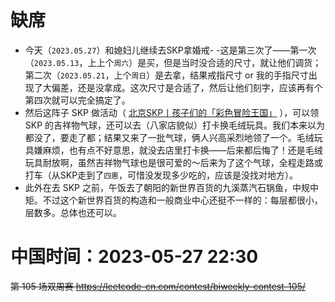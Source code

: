 
# 缺席

- 今天（`2023.05.27`）和媳妇儿继续去SKP拿婚戒- -这是第三次了——第一次（`2023.05.13`，上上个`周六`）是买，但是当时没合适的尺寸，就让他们调货；第二次（`2023.05.21`，上个`周日`）是去拿，结果戒指尺寸 or 我的手指尺寸出现了大偏差，还是没拿成。这次尺寸是合适了，然后让他们刻字，应该再有个第四次就可以完全搞定了。
- 然后这阵子 SKP 做活动（ [北京SKP丨孩子们的「彩色冒险王国」](https://mp.weixin.qq.com/s/_fp5IQwiG96pI4l7GVrg5w) ），可以领 SKP 的吉祥物气球，还可以去（八家店貌似）打卡换毛绒玩具。我们本来以为都没了，要走了都；结果又来了一批气球，俩人兴高采烈地领了一个。毛绒玩具嫌麻烦，也有点不好意思，就没去店里打卡换——后来都后悔了！还是毛绒玩具耐放啊，虽然吉祥物气球也是很可爱的～后来为了这个气球，全程走路或打车（从SKP走到了`四惠`，可惜没发现多少吃的，应该是没找对地方）。
- 此外在去 SKP 之前，午饭去了朝阳的新世界百货的九溪蒸汽石锅鱼，中规中矩。不过这个新世界百货的构造和一般商业中心还挺不一样的：每层都很小，层数多。总体也还可以。

# 中国时间：2023-05-27 22:30

~~第 105 场双周赛 https://leetcode-cn.com/contest/biweekly-contest-105/~~
